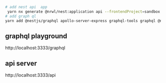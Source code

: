 
``` bash
# add nest api  app
 yarn nx generate @nrwl/nest:application api --frontendProject=sandbox --no-interactive
# add graph ql
yarn add @nestjs/graphql apollo-server-express graphql-tools graphql @nestjs/apollo
```

## graphql playground

http://localhost:3333/graphql

## api server

http://localhost:3333/api
